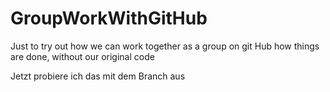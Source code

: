 # GroupWorkWithGitHub
Just to try out how we can work together as a group on git Hub how things are done, without our original code


Jetzt probiere ich das mit dem Branch aus

